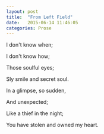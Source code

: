 ```yaml
---
layout: post
title:  "From Left Field"
date:   2015-06-14 11:46:05
categories: Prose
---
```


I don't know when;

I don't know how;

Those soulful eyes;

Sly smile and secret soul.

In a glimpse, so sudden,

And unexpected;

Like a thief in the night;

You have stolen and owned my heart.
